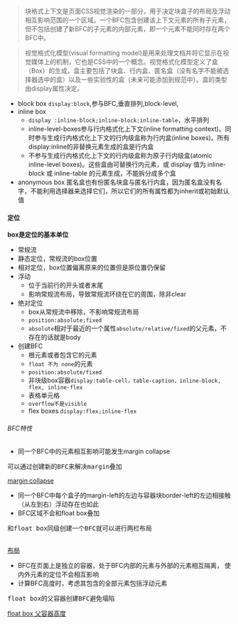 > 块格式上下文是页面CSS视觉渲染的一部分，用于决定块盒子的布局及浮动相互影响范围的一个区域。一个BFC包含创建该上下文元素的所有子元素，但不包括创建了新BFC的子元素的内部元素，即一个元素不能同时存在两个BFC中。

> 视觉格式化模型(visual formatting model)是用来处理文档并将它显示在视觉媒体上的机制，它也是CSS中的一个概念。视觉格式化模型定义了盒（Box）的生成，盒主要包括了块盒、行内盒、匿名盒（没有名字不能被选择器选中的盒）以及一些实验性的盒（未来可能添加到规范中）。盒的类型由display属性决定。
 - block box
  `display:block`,参与BFC,垂直排列,block-level,
 - inline box
   - `display :inline-block;inline-block;inline-table`，水平排列
   - inline-level-boxes参与行内格式化上下文(inline formatting context)。同时参与生成行内格式化上下文的行内级盒称为行内盒(inline boxes)。所有display:inline的非替换元素生成的盒是行内盒
   - 不参与生成行内格式化上下文的行内级盒称为原子行内级盒(atomic inline-level boxes)。这些盒由可替换行内元素，或 display 值为 inline-block 或 inline-table 的元素生成，不能拆分成多个盒
 - anonymous box
  匿名盒也有份匿名块盒与匿名行内盒，因为匿名盒没有名字，不能利用选择器来选择它们，所以它们的所有属性都为inherit或初始默认值
 #### 定位
 
   <b>box是定位的基本单位</b>
   - 常规流
   - 静态定位，常规流的box位置
   - 相对定位，box位置偏离原来的位置但是原位置仍保留
 - 浮动
   - 位于当前行的开头或者末尾
   - 影响常规流布局，导致常规流环绕在它的周围，除非clear
 - 绝对定位
   - box从常规流中移除，不影响常规流布局
   - `position:absolute;fixed`
   - `absolute`相对于最近的一个属性`absolute/relative/fixed`的父元素，不存在的话就是body
 - 创建BFC
   - 根元素或者包含它的元素
   - `float 不为 none`的元素
   - `position:absolute/fixed`
   - 非块级box容器`display:table-cell，table-caption，inline-block, flex, inline-flex`
   - 表格单元格
   - `overflow不是visible`
   - flex boxes `display:flex;inline-flex`
 ###### BFC特性
 - 同一个BFC中的元素相互影响可能发生margin collapse
  <pre>可以通过创建新的BFC来解决margin叠加</pre>
  [margin collapse](http://jsrun.net/YqgKp/edit)
 - 同一个BFC中每个盒子的margin-left的左边与容器块border-left的左边相接触（从左到右）浮动存在也如此
 - BFC区域不会和float box叠加
  <pre>和float box同级创建一个BFC就可以进行两栏布局
  </pre>
  [布局](http://jsrun.net/kqgKp/edit)
 - BFC在页面上是独立的容器，处于BFC内部的元素与外部的元素相互隔离，
 使内外元素的定位不会相互影响
 - 计算BFC高度时，考虑其包含的全部元素包括浮动元素
 <pre>float box的父容器创建BFC避免塌陷</pre>
 [float box 父容器高度](http://jsrun.net/pqgKp/edit)
